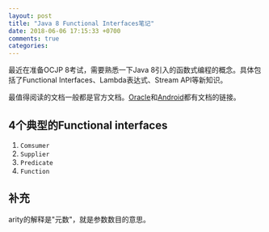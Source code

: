 ```yaml
---
layout: post
title: "Java 8 Functional Interfaces笔记"
date: 2018-06-06 17:15:33 +0700
comments: true
categories:
---
```


最近在准备OCJP 8考试，需要熟悉一下Java 8引入的函数式编程的概念。具体包括了Functional Interfaces、Lambda表达式、Stream API等新知识。

最值得阅读的文档一般都是官方文档。[Oracle](https://docs.oracle.com/javase/8/docs/api/java/util/function/package-summary.html)和[Android](https://developer.android.com/reference/java/util/function/package-summary)都有文档的链接。

## 4个典型的Functional interfaces
1. `Comsumer`    
2. `Supplier`    
3. `Predicate`    
4. `Function`    

## 补充
arity的解释是"元数"，就是参数数目的意思。
